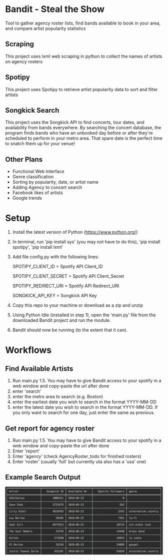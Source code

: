 # Bandit - Steal the Show
Tool to gather agency roster lists, find bands available to book in your area, and compare artist popularity statistics

## Scraping 
This project uses lxml web scraping in python to collect the names of artists on agency rosters

## Spotipy
This project uses Spotipy to retrieve artist popularity data to sort and filter artists

## Songkick Search
This project uses the Songkick API to find concerts, tour dates, and availability from bands everywhere.
By searching the concert database, the program finds bands who have an unbooked day before
or after they're scheduled to perform in your metro area. That spare date is the perfect time to snatch them up for
your venue!

## Other Plans
- Functional Web Interface
- Genre classification
- Sorting by popularity, date, or artist name
- Adding Agency to concert search
- Facebook likes of artists
- Google trends

# Setup
1) Install the latest version of Python (https://www.python.org/)
2) In terminal, run 'pip install sys' (you may not have to do this), 'pip install spotipy', 'pip install lxml'
3) Add file config.py with the following lines:

   SPOTIPY_CLIENT_ID      = Spotify API Client_ID
   
   SPOTIPY_CLIENT_SECRET  = Spotify API Client_Secret
   
   SPOTIPY_REDIRECT_URI   = Spotify API Redirect_URI
   
   SONGKICK_API_KEY       = Songkick API Key

4) Copy this repo to your machine or download as a zip and unzip
5) Using Python Idle (installed in step 1), open the 'main.py' file from the downloaded Bandit project and run the module.
6) Bandit should now be running (to the extent that it can).

# Workflows

## Find Available Artists
1. Run main.py
1.5. You may have to give Bandit access to your spotify in a web window and copy-paste the url after done
2. enter 'search'
3. enter the metro area to search (e.g. Boston)
4. enter the earliest date you wish to search in the format YYYY-MM-DD
5. enter the latest date you wish to search in the format YYYY-MM-DD. If you only want to search for one day, just enter the same as previous.

## Get report for agency roster
1. Run main.py
1.5. You may have to give Bandit access to your spotify in a web window and copy-paste the url after done
2. Enter 'report'
3. Enter 'agency' (check AgencyRoster_todo for finished rosters)
4. Enter 'roster' (usually 'full' but currently uta also has a 'usa' one)

## Example Search Output

![](exampleoutput.png?raw=true)

